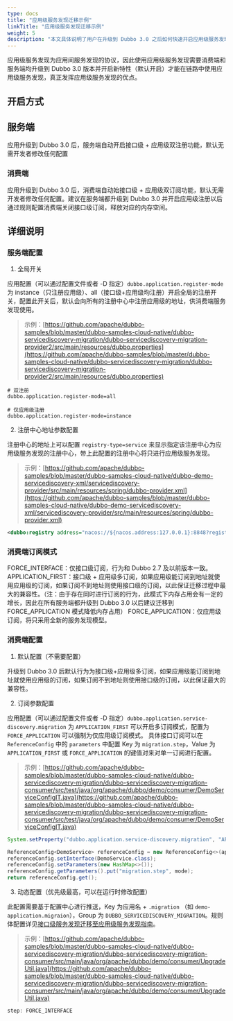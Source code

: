 ```yaml
---
type: docs
title: "应用级服务发现迁移示例"
linkTitle: "应用级服务发现迁移示例"
weight: 5
description: "本文具体说明了用户在升级到 Dubbo 3.0 之后如何快速开启应用级服务发现新特性。"
---
```


应用级服务发现为应用间服务发现的协议，因此使用应用级服务发现需要消费端和服务端均升级到 Dubbo 3.0 版本并开启新特性（默认开启）才能在链路中使用应用级服务发现，真正发挥应用级服务发现的优点。
## 开启方式
## 服务端
应用升级到 Dubbo 3.0 后，服务端自动开启接口级 + 应用级双注册功能，默认无需开发者修改任何配置

### 消费端
应用升级到 Dubbo 3.0 后，消费端自动始接口级 + 应用级双订阅功能，默认无需开发者修改任何配置。建议在服务端都升级到 Dubbo 3.0 并开启应用级注册以后通过规则配置消费端关闭接口级订阅，释放对应的内存空间。

## 详细说明
### 服务端配置

1. 全局开关

应用配置（可以通过配置文件或者 -D 指定）`dubbo.application.register-mode` 为 instance（只注册应用级）、all（接口级+应用级均注册）开启全局的注册开关，配置此开关后，默认会向所有的注册中心中注册应用级的地址，供消费端服务发现使用。
> 示例：[https://github.com/apache/dubbo-samples/blob/master/dubbo-samples-cloud-native/dubbo-servicediscovery-migration/dubbo-servicediscovery-migration-provider2/src/main/resources/dubbo.properties](https://github.com/apache/dubbo-samples/blob/master/dubbo-samples-cloud-native/dubbo-servicediscovery-migration/dubbo-servicediscovery-migration-provider2/src/main/resources/dubbo.properties)

```
# 双注册
dubbo.application.register-mode=all
```
```
# 仅应用级注册
dubbo.application.register-mode=instance
```

2. 注册中心地址参数配置

注册中心的地址上可以配置 `registry-type=service` 来显示指定该注册中心为应用级服务发现的注册中心，带上此配置的注册中心将只进行应用级服务发现。
> 示例：[https://github.com/apache/dubbo-samples/blob/master/dubbo-samples-cloud-native/dubbo-demo-servicediscovery-xml/servicediscovery-provider/src/main/resources/spring/dubbo-provider.xml](https://github.com/apache/dubbo-samples/blob/master/dubbo-samples-cloud-native/dubbo-demo-servicediscovery-xml/servicediscovery-provider/src/main/resources/spring/dubbo-provider.xml)

```xml
<dubbo:registry address="nacos://${nacos.address:127.0.0.1}:8848?registry-type=service"/>
```
### 消费端订阅模式
FORCE_INTERFACE：仅接口级订阅，行为和 Dubbo 2.7 及以前版本一致。
APPLICATION_FIRST：接口级 + 应用级多订阅，如果应用级能订阅到地址就使用应用级的订阅，如果订阅不到地址则使用接口级的订阅，以此保证迁移过程中最大的兼容性。（注：由于存在同时进行订阅的行为，此模式下内存占用会有一定的增长，因此在所有服务端都升级到 Dubbo 3.0 以后建议迁移到 FORCE_APPLICATION 模式降低内存占用）
FORCE_APPLICATION：仅应用级订阅，将只采用全新的服务发现模型。
### 消费端配置

1. 默认配置（不需要配置）

升级到 Dubbo 3.0 后默认行为为接口级+应用级多订阅，如果应用级能订阅到地址就使用应用级的订阅，如果订阅不到地址则使用接口级的订阅，以此保证最大的兼容性。

2. 订阅参数配置

应用配置（可以通过配置文件或者 -D 指定）`dubbo.application.service-discovery.migration` 为 `APPLICATION_FIRST` 可以开启多订阅模式，配置为 `FORCE_APPLICATION` 可以强制为仅应用级订阅模式。
具体接口订阅可以在 `ReferenceConfig` 中的 `parameters` 中配置 Key 为 `migration.step`，Value 为 `APPLICATION_FIRST` 或 `FORCE_APPLICATION` 的键值对来对单一订阅进行配置。
> 示例：[https://github.com/apache/dubbo-samples/blob/master/dubbo-samples-cloud-native/dubbo-servicediscovery-migration/dubbo-servicediscovery-migration-consumer/src/test/java/org/apache/dubbo/demo/consumer/DemoServiceConfigIT.java](https://github.com/apache/dubbo-samples/blob/master/dubbo-samples-cloud-native/dubbo-servicediscovery-migration/dubbo-servicediscovery-migration-consumer/src/test/java/org/apache/dubbo/demo/consumer/DemoServiceConfigIT.java)

```java
System.setProperty("dubbo.application.service-discovery.migration", "APPLICATION_FIRST");
```
```java
ReferenceConfig<DemoService> referenceConfig = new ReferenceConfig<>(applicationModel.newModule());
referenceConfig.setInterface(DemoService.class);
referenceConfig.setParameters(new HashMap<>());
referenceConfig.getParameters().put("migration.step", mode);
return referenceConfig.get();
```

3. 动态配置（优先级最高，可以在运行时修改配置）

此配置需要基于配置中心进行推送，Key 为应用名 + `.migration` （如 `demo-application.migraion`），Group 为 `DUBBO_SERVICEDISCOVERY_MIGRATION`。规则体配置详见[接口级服务发现迁移至应用级服务发现指南](../migration-service-discovery/)。
> 示例：[https://github.com/apache/dubbo-samples/blob/master/dubbo-samples-cloud-native/dubbo-servicediscovery-migration/dubbo-servicediscovery-migration-consumer/src/main/java/org/apache/dubbo/demo/consumer/UpgradeUtil.java](https://github.com/apache/dubbo-samples/blob/master/dubbo-samples-cloud-native/dubbo-servicediscovery-migration/dubbo-servicediscovery-migration-consumer/src/main/java/org/apache/dubbo/demo/consumer/UpgradeUtil.java)

```java
step: FORCE_INTERFACE
```
